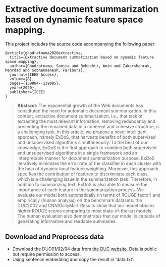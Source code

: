 
# Extractive document summarization based on dynamic feature space mapping.

This project includes the source code accompanying the following paper:

```
@article{ghodratnama2020extractive,
  title={Extractive document summarization based on dynamic feature space mapping},
  author={Ghodratnama, Samira and Beheshti, Amin and Zakershahrak, Mehrdad and Sobhanmanesh, Fariborz},
  journal={IEEE Access},
  volume={8},
  pages={139084--139095},
  year={2020},
  publisher={IEEE}
}

```

> **Abstract:**  The exponential growth of the Web documents has constituted the need for automatic document summarization. In this context, extractive document summarization, i.e., that task of extracting the most relevant information, removing redundancy and presenting the remained data in a coherent and cohesive structure, is a challenging task. In this article, we propose a novel intelligent approach, namely ExDoS, that harvests benefits of both supervised and unsupervised algorithms simultaneously. To the best of our knowledge, ExDoS is the first approach to combine both supervised and unsupervised algorithms in a single framework and an interpretable manner for document summarization purpose. ExDoS iteratively minimizes the error rate of the classifier in each cluster with the help of dynamic local feature weighting. Moreover, this approach specifies the contribution of features to discriminate each class, which is a challenging issue in the summarization task. Therefore, in addition to summarizing text, ExDoS is also able to measure the importance of each feature in the summarization process. We evaluate our model both automatically (in terms of ROUGE factor) and empirically (human analysis) on the benchmark datasets: the DUC2002 and CNN/DailyMail. Results show that our model obtains higher ROUGE scores comparing to most state-of-the-art models. The human evaluation also demonstrates that our model is capable of generating informative and readable summaries.


## Download and Preprocess data
* Download the DUC01/02/04 data from [the DUC website](https://duc.nist.gov/data.html). Data is public but require permission to access.
* Using sentence embedding and copy the result in 'data.txt'.


